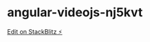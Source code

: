 # angular-videojs-nj5kvt

[Edit on StackBlitz ⚡️](https://stackblitz.com/edit/angular-videojs-nj5kvt)